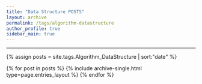 ```yaml
---
title: "Data Structure POSTS"
layout: archive
permalink: /tags/algorithm-datastructure
author_profile: true
sidebar_main: true
---
```


---

{% assign posts = site.tags.Algorithm_DataStructure | sort:"date" %}

{% for post in posts %}
  {% include archive-single.html type=page.entries_layout %}
{% endfor %}
